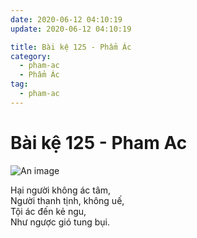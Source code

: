 ```yaml
---
date: 2020-06-12 04:10:19
update: 2020-06-12 04:10:19

title: Bài kệ 125 - Phẩm Ác
category:
  - pham-ac
  - Phẩm Ác
tag:
  - pham-ac
---
```


# Bài kệ 125 - Pham Ac

![An image](/img/pham-ac/pham-ac-125.jpg)

Hại người không ác tâm,<br>Người thanh tịnh, không uế,<br>Tội ác đến kẻ ngu,<br>Như ngược gió tung bụi.<br>

